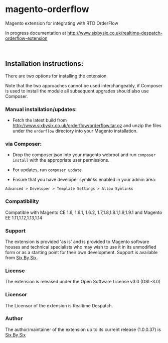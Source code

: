 # magento-orderflow
Magento extension for integrating with RTD OrderFlow 

In progress documentation at http://www.sixbysix.co.uk/realtime-despatch-orderflow-extension

<br />
<h2>Installation instructions:</h2>

There are two options for installing the extension.

Note that the two approaches cannot be used interchangeably, if Composer is used to install the module all subsequent upgrades should also use Composer.

<h3>Manual installation/updates:</h3>

- Fetch the latest build from http://www.sixbysix.co.uk/orderflow/orderflow.tar.gz and unzip the files under the `orderflow` directory into your Magento installation.


<h3>via Composer:</h3>

- Drop the composer.json into your magento webroot and run `composer install` with the appropriate user permissions.

- For updates, run `composer update`

- Ensure that you have developer symlinks enabled in your admin area:

`Advanced > Developer > Template Settings > Allow Symlinks`


<h3>Compatibility</h3>

<p>Compatible with Magento CE 1.6, 1.6.1, 1.6.2, 1.7,1.8,1.8.1,1.9,1.9.1 and 
Magento EE 1.11,1.12,1.13,1.14</p>

<h3>Support</h3>

The extension is provided 'as is' and is provided to Magento software houses and technical specialists who may wish to use it in its unmodified form or as a starting point for their own development. Support is available from <a href="http://www.sixbysix.co.uk/support">Six By Six</a>.</p>

<h3>License</h3>

<p>The extension is released under the Open Software License v3.0 (OSL-3.0)</p>

<h3>Licensor</h3>

<p>The Licensor of the extension is Realtime Despatch.</p>

<h3>Author</h3>

<p>The author/maintainer of the extension up to its current release (1.0.0.37) is <a href="http://www.sixbysix.co.uk">Six By Six</a></p>
